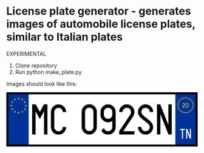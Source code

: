 # License plate generator - generates images of automobile license plates, similar to Italian plates

EXPERIMENTAL

1. Clone repository
2. Run python make_plate.py

Images should look like this:



![plate](./img/MC092SN.png)

